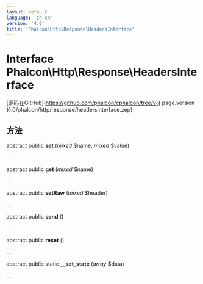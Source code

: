 ```yaml
---
layout: default
language: 'zh-cn'
version: '4.0'
title: 'Phalcon\Http\Response\HeadersInterface'
---
```

# Interface **Phalcon\Http\Response\HeadersInterface**

[源码在GitHub](https://github.com/phalcon/cphalcon/tree/v{{ page.version }}.0/phalcon/http/response/headersinterface.zep)

## 方法

abstract public **set** (*mixed* $name, *mixed* $value)

...

abstract public **get** (*mixed* $name)

...

abstract public **setRaw** (*mixed* $header)

...

abstract public **send** ()

...

abstract public **reset** ()

...

abstract public static **__set_state** (*array* $data)

...